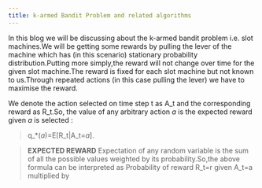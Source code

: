 ```yaml
---
title: k-armed Bandit Problem and related algorithms
---
```


In this blog we will be discussing about the k-armed bandit problem i.e. slot machines.We will be getting some rewards by pulling the lever of the machine which has (in this scenario) stationary probability distribution.Putting more simply,the reward will not change over time for the given slot machine.The reward is fixed for each slot machine but not known to us.Through repeated actions (in this case pulling the lever) we have to maximise the reward.

We denote the action selected on time step t as A_t and the corresponding reward as R_t.So, the value of any arbitrary action *a* is the expected reward given *a* is selected :
> q_*(*a*)=E[R_t|A_t=*a*].

>**EXPECTED REWARD**
>Expectation of any random variable is the sum of all the possible values weighted by its probability.So,the above formula can be interpreted as Probability of reward R_t=r given A_t=a multiplied by 
